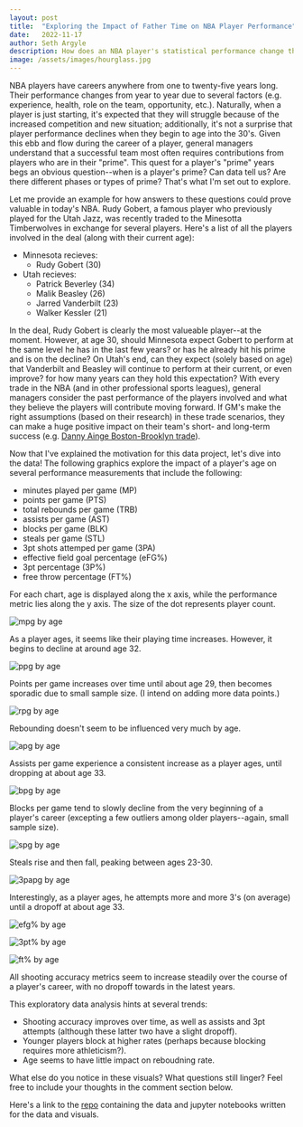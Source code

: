 ```yaml
---
layout: post
title:  "Exploring the Impact of Father Time on NBA Player Performance"
date:   2022-11-17
author: Seth Argyle
description: How does an NBA player's statistical performance change throughout their career? Read this blog to view some visuals exploring this question.
image: /assets/images/hourglass.jpg
---
```


NBA players have careers anywhere from one to twenty-five years long. Their performance changes from year to year due to several factors (e.g. experience, health, role on the team, opportunity, etc.). Naturally, when a player is just starting, it's expected that they will struggle because of the increased competition and new situation; additionally, it's not a surprise that player performance declines when they begin to age into the 30's. Given this ebb and flow during the career of a player, general managers understand that a successful team most often requires contributions from players who are in their "prime". This quest for a player's "prime" years begs an obvious question--when is a player's prime? Can data tell us? Are there different phases or types of prime? That's what I'm set out to explore.

Let me provide an example for how answers to these questions could prove valuable in today's NBA. Rudy Gobert, a famous player who previously played for the Utah Jazz, was recently traded to the Minesotta Timberwolves in exchange for several players. Here's a list of all the players involved in the deal (along with their current age):
- Minnesota recieves:
  - Rudy Gobert (30)
- Utah recieves:
  - Patrick Beverley (34)
  - Malik Beasley (26)
  - Jarred Vanderbilt (23)
  - Walker Kessler (21)


In the deal, Rudy Gobert is clearly the most valueable player--at the moment. However, at age 30, should Minnesota expect Gobert to perform at the same level he has in the last few years? or has he already hit his prime and is on the decline? On Utah's end, can they expect (solely based on age) that Vanderbilt and Beasley will continue to perform at their current, or even improve? for how many years can they hold this expectation? With every trade in the NBA (and in other professional sports leagues), general managers consider the past performance of the players involved and what they believe the players will contribute moving forward. If GM's make the right assumptions (based on their research) in these trade scenarios, they can make a huge positive impact on their team's short- and long-term success (e.g. [Danny Ainge Boston-Brooklyn trade](https://bleacherreport.com/articles/1883640-boston-celtics-ripped-off-brooklyn-nets-with-kevin-garnett-and-paul-pierce-deal)).

Now that I've explained the motivation for this data project, let's dive into the data! The following graphics explore the impact of a player's age on several performance measurements that include the following:
- minutes played per game (MP)
- points per game (PTS)
- total rebounds per game (TRB)
- assists per game (AST)
- blocks per game (BLK)
- steals per game (STL)
- 3pt shots attemped per game (3PA)
- effective field goal percentage (eFG%)
- 3pt percentage (3P%)
- free throw percentage (FT%)


For each chart, age is displayed along the x axis, while the performance metric lies along the y axis. The size of the dot represents player count.

![mpg by age](/assets/images/mp.png)

As a player ages, it seems like their playing time increases. However, it begins to decline at around age 32.

![ppg by age](/assets/images/PTS.png)

Points per game increases over time until about age 29, then becomes sporadic due to small sample size. (I intend on adding more data points.)

![rpg by age](/assets/images/TRB.png)

Rebounding doesn't seem to be influenced very much by age.

![apg by age](/assets/images/AST.png)

Assists per game experience a consistent increase as a player ages, until dropping at about age 33.

![bpg by age](/assets/images/BLK.png)

Blocks per game tend to slowly decline from the very beginning of a player's career (excepting a few outliers among older players--again, small sample size).

![spg by age](/assets/images/STL.png)

Steals rise and then fall, peaking between ages 23-30.

![3papg by age](/assets/images/3PA.png)

Interestingly, as a player ages, he attempts more and more 3's (on average) until a dropoff at about age 33.

![efg% by age](/assets/images/eFGpct.png)

![3pt% by age](/assets/images/3pct.png)

![ft% by age](/assets/images/FTpct.png)

All shooting accuracy metrics seem to increase steadily over the course of a player's career, with no dropoff towards in the latest years.


This exploratory data analysis hints at several trends:
- Shooting accuracy improves over time, as well as assists and 3pt attempts (although these latter two have a slight dropoff).
- Younger players block at higher rates (perhaps because blocking requires more athleticism?).
- Age seems to have little impact on reboudning rate.

What else do you notice in these visuals? What questions still linger? Feel free to include your thoughts in the comment section below.


Here's a link to the [repo](https://github.com/shargyle/NBA-Analysis) containing the data and jupyter notebooks written for the data and visuals.

